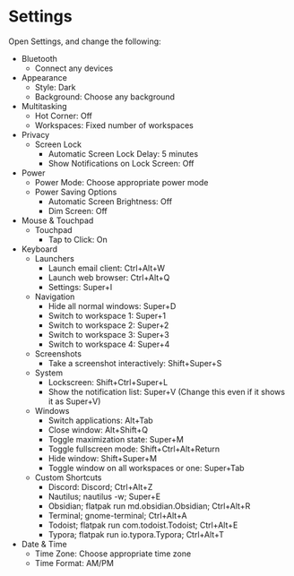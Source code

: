 # Settings

Open Settings, and change the following:

- Bluetooth
	- Connect any devices
- Appearance
	- Style: Dark
	- Background: Choose any background
- Multitasking
	- Hot Corner: Off
	- Workspaces: Fixed number of workspaces
- Privacy
	- Screen Lock
		- Automatic Screen Lock Delay: 5 minutes
		- Show Notifications on Lock Screen: Off
- Power
	- Power Mode: Choose appropriate power mode
    - Power Saving Options
        - Automatic Screen Brightness: Off
        - Dim Screen: Off
- Mouse & Touchpad
	- Touchpad
		- Tap to Click: On
- Keyboard
	- Launchers
		- Launch email client: Ctrl+Alt+W
		- Launch web browser: Ctrl+Alt+Q
		- Settings: Super+I
	- Navigation
		- Hide all normal windows: Super+D
		- Switch to workspace 1: Super+1
		- Switch to workspace 2: Super+2
		- Switch to workspace 3: Super+3
		- Switch to workspace 4: Super+4
	- Screenshots
		- Take a screenshot interactively: Shift+Super+S
	- System
		- Lockscreen: Shift+Ctrl+Super+L
		- Show the notification list: Super+V (Change this even if it shows it as Super+V)
	- Windows
		- Switch applications: Alt+Tab
		- Close window: Alt+Shift+Q
		- Toggle maximization state: Super+M
		- Toggle fullscreen mode: Shift+Ctrl+Alt+Return
		- Hide window: Shift+Super+M
		- Toggle window on all workspaces or one: Super+Tab
	- Custom Shortcuts
		- Discord: Discord; Ctrl+Alt+Z
		- Nautilus; nautilus -w; Super+E
		- Obsidian; flatpak run md.obsidian.Obsidian; Ctrl+Alt+R
		- Terminal; gnome-terminal; Ctrl+Alt+A
		- Todoist; flatpak run com.todoist.Todoist; Ctrl+Alt+E
		- Typora; flatpak run io.typora.Typora; Ctrl+Alt+T
- Date & Time
	- Time Zone: Choose appropriate time zone
    - Time Format: AM/PM
